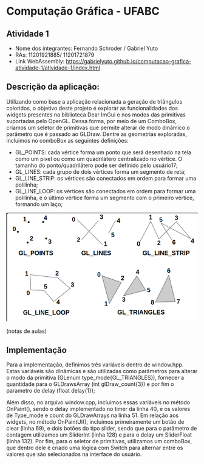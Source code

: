 # Computação Gráfica - UFABC

## Atividade 1

- Nome dos integrantes: Fernando Schroder / Gabriel Yuto
- RAs: 11201921885/ 11201721879
- Link WebAssembly: https://gabrielyuto.github.io/computacao-grafica-atividade-1/atividade-1/index.html

## Descrição da aplicação:

Utilizando como base a aplicação relacionada a geração de triângulos coloridos, o objetivo deste projeto é explorar as funcionalidades dos widgets presentes na biblioteca Dear ImGui e nos modos das primitivas suportadas pelo OpenGL.
Dessa forma, por meio de um ComboBox, criamos um seletor de primitivas que permite alterar de modo dinâmico o parâmetro que é passado ao GLDraw. Dentre as geometrias exploradas, incluimos no comboBox as seguintes definições:

- GL_POINTS: cada vértice forma um ponto que será desenhado na tela como um pixel ou como um quadrilátero centralizado no vértice. O tamanho do ponto/quadrilátero pode ser definido pelo usuário17;
- GL_LINES: cada grupo de dois vértices forma um segmento de reta;
- GL_LINE_STRIP: os vértices são conectados em ordem para formar uma polilinha;
- GL_LINE_LOOP: os vértices são conectados em ordem para formar uma polilinha, e o último vértice forma um segmento com o primeiro vértice, formando um laço;

![Primitivas](images/gl-primitivas.png)

(notas de aulas)

## Implementação

Para a implementação, definimos três variáveis dentro de window.hpp. Estas variáveis são dinâmicas e são utilizadas como parâmetros para alterar o modo da primitiva (GLenum type_mode{GL_TRIANGLES}), fornecer a quantidade para o GLDrawsArray (int glDraw_count{3}) e por fim o parametro de delay (float delay{1});

Além disso, no arquivo window.cpp, incluimos essas variáveis no método OnPaint(), sendo o delay implementado no timer da linha 40, e os valores de Type_mode e count do GLDrawArrays na linha 51.
Em relação aos widgets, no método OnPaintUI(), incluimos primeiramente um botão de clear (linha 69), e dois botões do tipo slider, sendo que para o parâmetro de contagem utilizamos um SliderInt (linha 128) e para o delay um SliderFloat (linha 132).
Por fim, para o seletor de primitivas, utilizamos um comboBox, que dentro dele é criado uma lógica com Switch para alternar entre os valores que são selecionados na interface do usuário.
